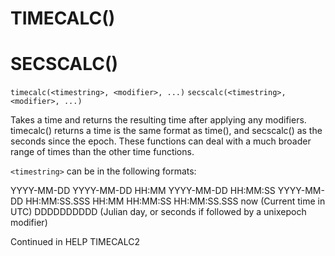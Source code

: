 # TIMECALC()
# SECSCALC()
`timecalc(<timestring>, <modifier>, ...)`
`secscalc(<timestring>, <modifier>, ...)`


 Takes a time and returns the resulting time after applying any modifiers. timecalc() returns a time is the same format as time(), and secscalc() as the seconds since the epoch. These functions can deal with a much broader range of times than the other time functions.

 `<timestring>` can be in the following formats:

  YYYY-MM-DD
  YYYY-MM-DD HH:MM
  YYYY-MM-DD HH:MM:SS
  YYYY-MM-DD HH:MM:SS.SSS
  HH:MM
  HH:MM:SS
  HH:MM:SS.SSS
  now (Current time in UTC)
  DDDDDDDDDD (Julian day, or seconds if followed by a unixepoch modifier)

Continued in HELP TIMECALC2

